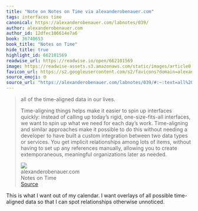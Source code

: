 ```yaml
---
title: "Note on Notes on Time via alexanderobenauer.com"
tags: interfaces time
canonical: https://alexanderobenauer.com/labnotes/039/
author: alexanderobenauer.com
author_id: 12dfec106614e7a6
book: 36740653
book_title: "Notes on Time"
hide_title: true
highlight_id: 662101569
readwise_url: https://readwise.io/open/662101569
image: https://readwise-assets.s3.amazonaws.com/static/images/article0.00998d930354.png
favicon_url: https://s2.googleusercontent.com/s2/favicons?domain=alexanderobenauer.com
source_emoji: 🌐
source_url: "https://alexanderobenauer.com/labnotes/039/#:~:text=all%20of%20the,later%20as%20needed."
---
```


> all of the time-aligned data in our lives.
> 
> Time-aligning things helps make it easier to spin up interfaces quickly: instead of calling up today’s rigid, one-size-fits-all interfaces, we want to spin up what we need for each day’s work. Time-aligning and similar approaches make it possible to do this without needing a developer to have built a custom integration between two data types or services. You get implicit relationships among lots of items, without having to set up any references manually, allowing you to create extemporaneous, meaningful organizations later as needed.
> <div class="quoteback-footer"><div class="quoteback-avatar"><img class="mini-favicon" src="https://s2.googleusercontent.com/s2/favicons?domain=alexanderobenauer.com"></div><div class="quoteback-metadata"><div class="metadata-inner"><span style="display:none">FROM:</span><div aria-label="alexanderobenauer.com" class="quoteback-author"> alexanderobenauer.com</div><div aria-label="Notes on Time" class="quoteback-title"> Notes on Time</div></div></div><div class="quoteback-backlink"><a target="_blank" aria-label="go to the full text of this quotation" rel="noopener" href="https://alexanderobenauer.com/labnotes/039/#:~:text=all%20of%20the,later%20as%20needed." class="quoteback-arrow"> Source</a></div></div>

This is what I want out of my calendar. I want overlays of all possible time-aligned data so that I can spot relationships otherwise unnoticed. 